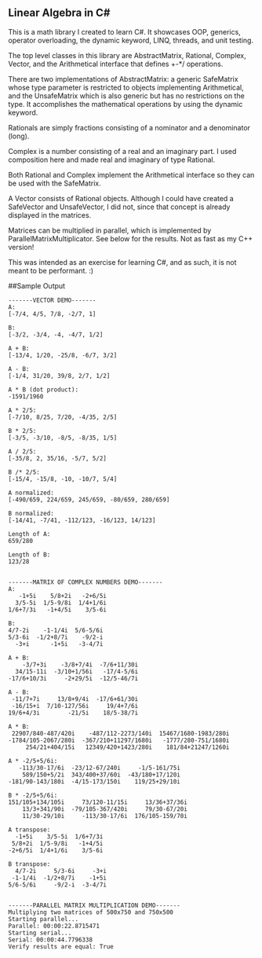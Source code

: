 ﻿## Linear Algebra in C#

This is a math library I created to learn C#. It showcases OOP, generics, operator overloading, the dynamic keyword, LINQ, threads, and unit testing.

The top level classes in this library are AbstractMatrix, Rational, Complex, Vector, and the Arithmetical interface that defines +-*/ operations.

There are two implementations of AbstractMatrix: a generic SafeMatrix whose type parameter is restricted to objects implementing Arithmetical, and the UnsafeMatrix which is also generic but has no restrictions on the type. It accomplishes the mathematical operations by using the dynamic keyword.

Rationals are simply fractions consisting of a nominator and a denominator (long).

Complex is a number consisting of a real and an imaginary part. I used composition here and made real and imaginary of type Rational. 

Both Rational and Complex implement the Arithmetical interface so they can be used with the SafeMatrix.

A Vector consists of Rational objects. Although I could have created a SafeVector and UnsafeVector, I did not, since that concept is already displayed in the matrices.

Matrices can be multiplied in parallel, which is implemented by ParallelMatrixMultiplicator. See below for the results. Not as fast as my C++ version!

This was intended as an exercise for learning C#, and as such, it is not meant to be performant. :)


##Sample Output

```
-------VECTOR DEMO-------
A:
[-7/4, 4/5, 7/8, -2/7, 1]

B:
[-3/2, -3/4, -4, -4/7, 1/2]

A + B:
[-13/4, 1/20, -25/8, -6/7, 3/2]

A - B:
[-1/4, 31/20, 39/8, 2/7, 1/2]

A * B (dot product):
-1591/1960

A * 2/5:
[-7/10, 8/25, 7/20, -4/35, 2/5]

B * 2/5:
[-3/5, -3/10, -8/5, -8/35, 1/5]

A / 2/5:
[-35/8, 2, 35/16, -5/7, 5/2]

B /* 2/5:
[-15/4, -15/8, -10, -10/7, 5/4]

A normalized:
[-490/659, 224/659, 245/659, -80/659, 280/659]

B normalized:
[-14/41, -7/41, -112/123, -16/123, 14/123]

Length of A:
659/280

Length of B:
123/28


-------MATRIX OF COMPLEX NUMBERS DEMO-------
A:
   -1+5i    5/8+2i   -2+6/5i
  3/5-5i  1/5-9/8i  1/4+1/6i
1/6+7/3i   -1+4/5i    3/5-6i

B:
4/7-2i    -1-1/4i  5/6-5/6i
5/3-6i  -1/2+8/7i    -9/2-i
  -3+i      -1+5i   -3-4/7i

A + B:
    -3/7+3i    -3/8+7/4i  -7/6+11/30i
  34/15-11i  -3/10+1/56i   -17/4-5/6i
-17/6+10/3i     -2+29/5i  -12/5-46/7i

A - B:
 -11/7+7i     13/8+9/4i  -17/6+61/30i
 -16/15+i  7/10-127/56i     19/4+7/6i
19/6+4/3i        -21/5i    18/5-38/7i

A * B:
 22907/840-487/420i    -487/112-2273/140i  15467/1680-1983/280i
-1784/105-2067/280i  -367/210+11297/1680i   -1777/280-751/1680i
     254/21+404/15i   12349/420+1423/280i    181/84+21247/1260i

A * -2/5+5/6i:
   -113/30-17/6i  -23/12-67/240i     -1/5-161/75i
    589/150+5/2i  343/400+37/60i  -43/180+17/120i
-181/90-143/180i  -4/15-173/150i    119/25+29/10i

B * -2/5+5/6i:
151/105+134/105i     73/120-11/15i     13/36+37/36i
    13/3+341/90i  -79/105-367/420i     79/30-67/20i
    11/30-29/10i     -113/30-17/6i  176/105-159/70i

A transpose:
  -1+5i    3/5-5i  1/6+7/3i
 5/8+2i  1/5-9/8i   -1+4/5i
-2+6/5i  1/4+1/6i    3/5-6i

B transpose:
  4/7-2i     5/3-6i     -3+i
 -1-1/4i  -1/2+8/7i    -1+5i
5/6-5/6i     -9/2-i  -3-4/7i


-------PARALLEL MATRIX MULTIPLICATION DEMO-------
Multiplying two matrices of 500x750 and 750x500
Starting parallel...
Parallel: 00:00:22.8715471
Starting serial...
Serial: 00:00:44.7796338
Verify results are equal: True
```